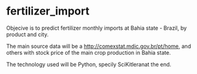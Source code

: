 # fertilizer_import

Objecive is to predict fertilizer monthly imports at Bahia state - Brazil, by product and city. 

The main source data will be a http://comexstat.mdic.gov.br/pt/home, and others with stock price of the main crop production in Bahia state.

The technology used will be Python, specily SciKitleranat the end.
